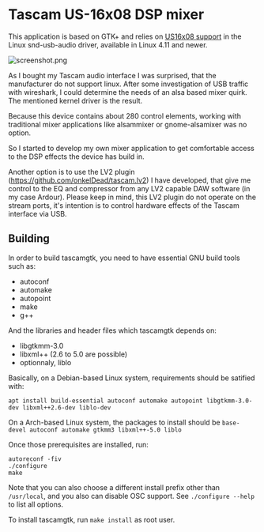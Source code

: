 # Tascam US-16x08 DSP mixer

This application is based on GTK+ and relies on [US16x08 support](https://github.com/torvalds/linux/blob/master/sound/usb/mixer_us16x08.c) in the Linux snd-usb-audio driver, available in Linux 4.11 and newer. 

![screenshot.png](/screenshot.png?raw=true)

As I bought my Tascam audio interface I was surprised, that the manufacturer do not support linux. 
After some investigation of USB traffic with wireshark, I could determine the needs of an alsa based mixer quirk. The mentioned kernel driver is the result.

Because this device contains about 280 control elements, working with traditional mixer applications like alsammixer or gnome-alsamixer was no option.

So I started to develop my own mixer application to get comfortable access to the DSP effects the device has build in.

Another option is to use the LV2 plugin (https://github.com/onkelDead/tascam.lv2) I have developed, that give me control to the EQ and compressor from any LV2 capable DAW software (in my case Ardour). Please keep in mind, this LV2 plugin do not operate on the stream ports, it's intention is to control hardware effects of the Tascam interface via USB.

## Building

In order to build tascamgtk, you need to have essential GNU build tools such as:

- autoconf
- automake
- autopoint
- make
- g++

And the libraries and header files which tascamgtk depends on:

- libgtkmm-3.0
- libxml++ (2.6 to 5.0 are possible)
- optionnaly, liblo

Basically, on a Debian-based Linux system, requirements should be satified with:
```
apt install build-essential autoconf automake autopoint libgtkmm-3.0-dev libxml++2.6-dev liblo-dev
```

On a Arch-based Linux system, the packages to install should be `base-devel autoconf automake gtkmm3 libxml++-5.0 liblo`

Once those prerequisites are installed, run:
```
autoreconf -fiv
./configure
make
```

Note that you can also choose a different install prefix other than `/usr/local`, and you also can disable OSC support. See `./configure --help` to list all options.

To install tascamgtk, run `make install` as root user.
